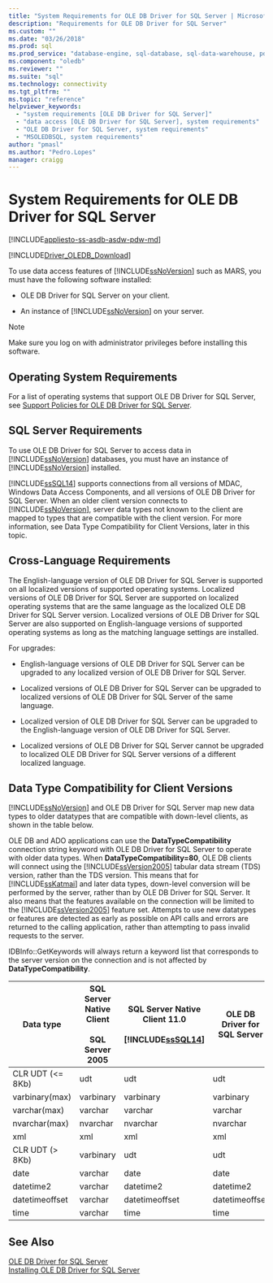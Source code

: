 ```yaml
---
title: "System Requirements for OLE DB Driver for SQL Server | Microsoft Docs"
description: "Requirements for OLE DB Driver for SQL Server"
ms.custom: ""
ms.date: "03/26/2018"
ms.prod: sql
ms.prod_service: "database-engine, sql-database, sql-data-warehouse, pdw"
ms.component: "oledb"
ms.reviewer: ""
ms.suite: "sql"
ms.technology: connectivity
ms.tgt_pltfrm: ""
ms.topic: "reference"
helpviewer_keywords:
  - "system requirements [OLE DB Driver for SQL Server]"
  - "data access [OLE DB Driver for SQL Server], system requirements"
  - "OLE DB Driver for SQL Server, system requirements"
  - "MSOLEDBSQL, system requirements"
author: "pmasl"
ms.author: "Pedro.Lopes"
manager: craigg
---
```

# System Requirements for OLE DB Driver for SQL Server
[!INCLUDE[appliesto-ss-asdb-asdw-pdw-md](../../includes/appliesto-ss-asdb-asdw-pdw-md.md)]

[!INCLUDE[Driver_OLEDB_Download](../../includes/driver_oledb_download.md)]

  To use data access features of [!INCLUDE[ssNoVersion](../../includes/ssnoversion-md.md)] such as MARS, you must have the following software installed:  

-   OLE DB Driver for SQL Server on your client.  

-   An instance of [!INCLUDE[ssNoVersion](../../includes/ssnoversion-md.md)] on your server.   

> [!NOTE]  
>  Make sure you log on with administrator privileges before installing this software.  

## Operating System Requirements  
 For a list of operating systems that support OLE DB Driver for SQL Server, see [Support Policies for OLE DB Driver for SQL Server](../oledb/applications/support-policies-for-oledb-driver-for-sql-server.md).  

## SQL Server Requirements  
 To use OLE DB Driver for SQL Server to access data in [!INCLUDE[ssNoVersion](../../includes/ssnoversion-md.md)] databases, you must have an instance of [!INCLUDE[ssNoVersion](../../includes/ssnoversion-md.md)] installed.  

 [!INCLUDE[ssSQL14](../../includes/sssql14-md.md)] supports connections from all versions of MDAC, Windows Data Access Components, and all versions of OLE DB Driver for SQL Server. When an older client version connects to [!INCLUDE[ssNoVersion](../../includes/ssnoversion-md.md)], server data types not known to the client are mapped to types that are compatible with the client version. For more information, see Data Type Compatibility for Client Versions, later in this topic.  

## Cross-Language Requirements  
 The English-language version of OLE DB Driver for SQL Server is supported on all localized versions of supported operating systems. Localized versions of OLE DB Driver for SQL Server are supported on localized operating systems that are the same language as the localized OLE DB Driver for SQL Server version. Localized versions of OLE DB Driver for SQL Server are also supported on English-language versions of supported operating systems as long as the matching language settings are installed.  

 For upgrades:  

-   English-language versions of OLE DB Driver for SQL Server can be upgraded to any localized version of OLE DB Driver for SQL Server.  

-   Localized versions of OLE DB Driver for SQL Server can be upgraded to localized versions of OLE DB Driver for SQL Server of the same language.  

-   Localized version of OLE DB Driver for SQL Server can be upgraded to the English-language version of OLE DB Driver for SQL Server.  

-   Localized versions of OLE DB Driver for SQL Server cannot be upgraded to localized OLE DB Driver for SQL Server versions of a different localized language.  

## Data Type Compatibility for Client Versions  
 [!INCLUDE[ssNoVersion](../../includes/ssnoversion-md.md)] and OLE DB Driver for SQL Server map new data types to older datatypes that are compatible with down-level clients, as shown in the table below.  

 OLE DB and ADO applications can use the **DataTypeCompatibility** connection string keyword with OLE DB Driver for SQL Server to operate with older data types. When **DataTypeCompatibility=80**, OLE DB clients will connect using the [!INCLUDE[ssVersion2005](../../includes/ssversion2005-md.md)] tabular data stream (TDS) version, rather than the  TDS version. This means that for [!INCLUDE[ssKatmai](../../includes/sskatmai-md.md)] and later data types, down-level conversion will be performed by the server, rather than by OLE DB Driver for SQL Server. It also means that the features available on the connection will be limited to the [!INCLUDE[ssVersion2005](../../includes/ssversion2005-md.md)] feature set. Attempts to use new datatypes or features are detected as early as possible on API calls and errors are returned to the calling application, rather than attempting to pass invalid requests to the server.   


 IDBInfo::GetKeywords will always return a keyword list that corresponds to the server version on the connection and is not affected by **DataTypeCompatibility**.  

|Data type|SQL Server Native Client<br /><br />SQL Server 2005|SQL Server Native Client 11.0<br /><br /> [!INCLUDE[ssSQL14](../../includes/sssql14-md.md)]|OLE DB Driver for SQL Server|Windows Data Access Components, MDAC, and<br /><br /> OLE DB Driver for SQL Server OLE DB applications with DataTypeCompatibility=80|  
|---------------|--------------------------------------------------|-------------------------------------------------------------|-------------------------------------------------------------|-------------------------------------------------------------------------------------------------------------------------------|  
|CLR UDT (\<= 8Kb)|udt|udt|udt|Varbinary|  
|varbinary(max)|varbinary|varbinary|varbinary|Image|  
|varchar(max)|varchar|varchar|varchar|Text|  
|nvarchar(max)|nvarchar|nvarchar|nvarchar|Ntext|  
|xml|xml|xml|xml|Ntext|  
|CLR UDT (> 8Kb)|varbinary|udt|udt|Image|  
|date|varchar|date|date|Varchar|  
|datetime2|varchar|datetime2|datetime2|Varchar|  
|datetimeoffset|varchar|datetimeoffset|datetimeoffset|Varchar|  
|time|varchar|time|time|Varchar|  

## See Also  
 [OLE DB Driver for SQL Server](../oledb/oledb-driver-for-sql-server.md)   
 [Installing OLE DB Driver for SQL Server](../oledb/applications/installing-oledb-driver-for-sql-server.md)  

